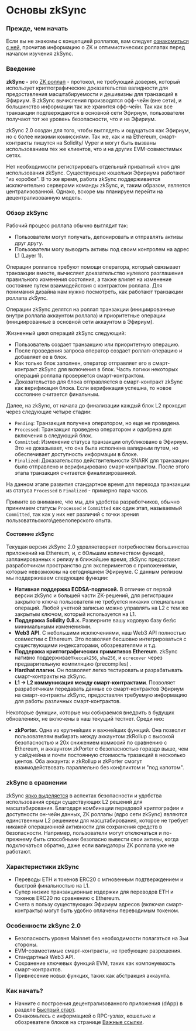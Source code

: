 # Основы zkSync

### Прежде, чем начать <a href="#prerequisites" id="prerequisites"></a>

Если вы не знакомы с концепцией роллапов, вам следует [ознакомиться с ней](../../readme/developer-docs/vvedenie-v-rollapy/), прочитав информацию о ZK и оптимистических роллапах перед началом изучения zkSync.

### Введение <a href="#introduction" id="introduction"></a>

**zkSync -** это [ZK роллап](../../readme/developer-docs/vvedenie-v-rollapy/#what-are-zk-rollups) - протокол, не требующий доверия, который использует криптографические доказательства валидности для предоставления масштабируемости и дешивизны для транзакций в Эфириум. В zkSync вычисления производятся офф-чейн (вне сети), и большинство информации так же хранится офф-чейн. Так как все транзакции подтверждаются в основной сети Эфириум, пользователи получают тот же уровень безопасности, что и на Эфириум.

zkSync 2.0 создан для того, чтобы выглядеть и ощущаться как Эфириум, но с более низкими комиссиями. Так же, как и на Ethereum, смарт-контракты пишутся на Solidity/ Vyper и могут быть вызваны использованием тех же клиентов, что и на других EVM-совместимых сетях.

Нет необходимости регистрировать отдельный приватный ключ для использования zkSync. Существующие кошельки Эфириума работают "из коробки". В то же время, работа zkSync поддерживается исключительно серверами команды zkSync, и, таким образом, является централизованной. Однако, вскоре мы планируем перейти на децентрализованную модель.

### Обзор zkSync <a href="#zksync-overview" id="zksync-overview"></a>

Рабочий процесс роллапа обычно выглядит так:

* Пользователи могут получать, депонировать и отправлять активы друг другу.
* Пользователи могу выводить активы под своим контролем на адрес L1 (Layer 1).

Операции роллапов требуют помощи оператора, который связывает транзакции вместе, вычисляет доказательство нулевого разглашения правильного изменения состояния, а также влияет на изменение состояние путем взаимодействия с контрактом роллапа. Для понимания дизайна нам нужно посмотреть, как работают транзакции роллапа zkSync.

Операции zkSync делятся на роллап транзакции (инициированные внутри роллапа аккаунтом роллапа) и приоритетные операции (инициированные в основной сети аккаунтом в Эфириум).

Жизненный цикл операций zkSync следующий:

* Пользователь создает транзакцию или приоритетную операцию.
* После проведения запроса оператор создает роллап-операцию и добавляет ее в блок.
* Как только блок заполнен, оператор отправляет его в смарт-контракт zkSync для включения в блок. Часть логики некоторых операций роллапа проверяется смарт-контрактом.
* Доказательство для блока отправляется в смарт-контракт zkSync как верификация блока. Если верификация успешна, то новое состояние считается финальным.

Далее, на zkSync, от начала до финализации каждый блок L2 проходит через следующие четыре стадии:

* `Pending`: Транзакция получена оператором, но еще не проведена.
* `Processed`: Транзакция проведена оператором и одобрена для включения в следующий блок.
* `Committed`: Изменение статуса транзакции опубликовано в Эфириум. Это не доказывает, что она была исполнена валидным путем, но обеспечивает доступность информации в блоке.
* `Finalized`: Доказательство действительности SNARK для транзакции было отправлено и верифицировано смарт-контрактом. После этого этапа транзакция считается финализированной.

На данном этапе развития стандартное время для перехода транзакции из статуса `Processed` в `Finalized` - примерно пара часов.

Примите во внимание, что мы, для удобства разработчиков, обычно принимаем статусы `Processed` и `Committed` как один этап, называемый `Committed`, так как у них нет различий с точки зрения пользоватльского\девелоперского опыта.

#### Состояние zkSync <a href="#the-state-of-zksync" id="the-state-of-zksync"></a>

Текущая версия zkSync 2.0 удовляетворяет потребностям большинства приложений на Ethereum, и, с бОльшим количеством функций, запланированных к релизу в ближайшее время, zkSync предоставит разработчикам пространство для экспериментов с приложениями, которые невозможны на сегодняшнем Эфириуме. С данным релизом мы поддерживаем следующие функции:

* **Нативная поддержка ECDSA-подписей.** В отличие от первой версии zkSync и большей части ZK-решений, для регистрации закрытого ключа пользователя не требуется никаких специальных операций. Любой учетной записью можно управлять на L2 с тем же закрытым ключом, который используется на L1.
* **Поддержка Solidity 0.8.x.** Разверните вашу кодовую базу без\с минимальными изменениями.
* **Web3 API**. С небольшими исключениями, наш Web3 API полностью совместим с Ethereum. Это позволяет бесшовно интегрироваться с существующими индексаторами, обозревателями и т.д.
* **Поддержка криптографических примитивов Ethereum**. zkSync нативно поддерживает`keccak256`, `sha256`, и `ecrecover` через предварительную компиляцию (precompiles) .
* **Hardhat плагин**. Он позволяет легко тестировать и разрабатывать смарт-контракты на zkSync.
* **L1 -> L2 коммуникация между смарт-контрактами**. Позволяет разработчикам передавать данные со смарт-контрактов Эфириум на смарт-контракты zkSync, предоставляя требуемую информацию для работы различных смарт-контрактов.

Некоторые функции, которые мы собираемся внедрить в будущих обновлениях, не включены в наш текущий тестнет. Среди них:

* **zkPorter.** Одна из крупнейших и важнейших функций. Она позволит пользователям выбирать между аккаунтом zkRollup с высокой безопасностью и 20x снижением комиссий по сравнению с Ethereum, и аккаунтом zkPorter c безопасностью гораздо выше, чем у сайдчейна и почти постоянную стоимость тразакций в несколько центов. Оба аккаунта: и zkRollup и zkPorter смогут взаимодействовать параллельно без конфликтом и "под капотом".

### zkSync в сравнении

zkSync [ярко выделяется](https://blog.matter-labs.io/evaluating-ethereum-l2-scaling-solutions-a-comparison-framework-b6b2f410f955) в аспектах безопасности и удобства использования среди существующих L2 решений для масштабирования. Благодаря комбинации передовой криптографии и доступности он-чейн данных, ZK роллапы (ядро сети zkSync) являются единственным L2 решением для масштабирования, которое не требует никакой операционной активности для сохранения средств в безопасности. Например, пользователи могут отключаться и по-прежнему быть способными безопасно вывести свои активы, когда подключаться обратно, даже если валидаторы ZK роллапа уже не работают.

### Характеристики zkSync <a href="#zksync-characteristics" id="zksync-characteristics"></a>

* Переводы ETH и токенов ERC20 с мгновенным подтверждением и быстрой финальностью на L1.
* Супер низкие транзакционные издержки для переводов ETH и токенов ERC20 по сравнению с Ethereum.
* Счета в пользу существующих Эфириум адресов (включая смарт-контракты) могут быть удобно оплачены переводимым токеном.

### Особенности zkSync 2.0 <a href="#highlights-of-zksync-2-0" id="highlights-of-zksync-2-0"></a>

* Безопасность уровня Mainnet без необходимости полагаться на 3ьи стороны.
* EVM-совместимые смарт-контракты, не требующие разрешения.
* Стандартный Web3 API.
* Сохранение ключевых функций EVM, таких как компонуемость смарт-контрактов.
* Привнесение новых функцих, таких как абстракция аккаунта.

### Как начать? <a href="#how-to-get-started" id="how-to-get-started"></a>

* Начните с построения децентрализованного приложения (dApp) в разделе [Быстрый старт](https://v2-docs.zksync.io/dev/developer-guides/hello-world.html).
* Ознакомьтесь с информацией о RPC-узлах, кошельке и обозревателе блоков на странице [Важные ссылки](https://v2-docs.zksync.io/dev/troubleshooting/important-links.html).
